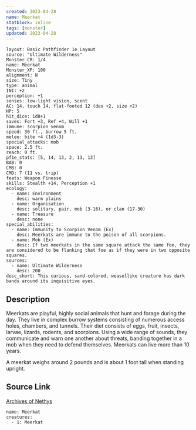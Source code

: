 ```yaml
---
created: 2023-04-28
name: Meerkat
statblock: inline
tags: [monster]
updated: 2023-04-28
---
```

```statblock
layout: Basic Pathfinder 1e Layout
source: "Ultimate Wilderness"
Monster_CR: 1/4
name: Meerkat
Monster_XP: 100
alignment: N
size: Tiny
type: animal
INI: +2
perception: +1
senses: low-light vision, scent
AC: 14, touch 14, flat-footed 12 (dex +2, size +2)
HP: 5
hit_dice: 1d8+1
saves: Fort +3, Ref +4, Will +1
immune: scorpion venom
speed: 30 ft., burrow 5 ft.
melee: bite +4 (1d3-3)
special_attacks: mob
space: 2.5 ft.
reach: 0 ft.
pf1e_stats: [5, 14, 13, 2, 13, 13]
BAB: 0
CMB: 0
CMD: 7 (11 vs. trip)
feats: Weapon Finesse
skills: Stealth +14, Perception +1
ecology:
  - name: Environment
    desc: warm plains
  - name: Organisation
    desc: solitary, pair, mob (3-16), or clan (17-30)
  - name: Treasure
    desc: none
special_abilities:
  - name: Immunity to Scorpion Venom (Ex)
    desc: Meerkats are immune to the poison of all scorpions.
  - name: Mob (Ex)
    desc: If two meerkats in the same square attack the same foe, they are considered to be flanking that foe as if they were in two opposite squares.
sources:
  - name: Ultimate Wilderness
    desc: 200
desc_short: This curious, sand-colored, weasellike creature has dark bands around its inquisitive eyes.
```
## Description
Meerkats are playful, highly social animals that hunt and forage during the day. They live in complex burrow systems consisting of numerous access holes, chambers, and tunnels. Their diet consists of eggs, fruit, insects, larvae, lizards, rodents, and scorpions. Using a wide range of sounds, they communicate and warn one another about threats, banding together in a mob when they need to defend themselves. Meerkats can live more than 10 years.

 A meerkat weighs around 2 pounds and is about 1 foot tall when standing upright.
## Source Link
[Archives of Nethys](https://aonprd.com/MonsterDisplay.aspx?ItemName=Meerkat)
```encounter-table
name: Meerkat
creatures:
  - 1: Meerkat
```
